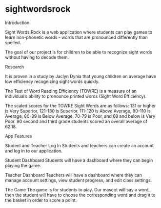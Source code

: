 # sightwordsrock

Introduction

Sight Words Rock is a web application 
where students can play games to learn
non-phonetic words - words that are
pronounced differently than spelled.

The goal of our project is for children to 
be able to recognize sight words without 
having to decode them.

Research

It is proven in a study by Jaclyn Dynia that young
children on average have low efficiency
recognizing sight words quickly.

The Test of Word Reading Efficiency (TOWRE) is a 
measure of an individual’s ability to pronounce 
printed words (Sight Word Efficiency).

The scaled scores for the TOWRE Sight Words are 
as follows: 131 or higher is Very Superior, 121-130 is 
Superior, 111-120 is Above Average, 90-110 is 
Average, 80-89 is Below Average, 70-79 is Poor, 
and 69 and below is Very Poor. 90 second and 
third grade students scored an overall average of 
62.18.

App Features

Student and Teacher Log In
Students and teachers can create an account
and log in to our application.

Student Dashboard
Students will have a dashboard where they can 
begin playing the game.

Teacher Dashboard
Teachers will have a dashboard where they can
manage account settings, view student progress,
and edit class settings.

The Game
The game is for students to play. Our mascot will 
say a word, then the student will have to choose
the corresponding word and drag it to the basket
in order to score a point.
